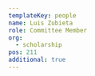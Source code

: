 ```yaml
---
templateKey: people
name: Luis Zubieta
role: Committee Member
org:
  - scholarship
pos: 211
additional: true
---
```


